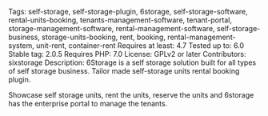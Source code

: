 Tags: self-storage, self-storage-plugin, 6storage, self-storage-software, rental-units-booking, tenants-management-software, tenant-portal, storage-management-software, rental-management-software, self-storage-business, storage-units-booking, rent, booking, rental-management-system, unit-rent, container-rent
Requires at least: 4.7
Tested up to: 6.0
Stable tag: 2.0.5
Requires PHP: 7.0
License: GPLv2 or later
Contributors: sixstorage
Description: 6Storage is a self storage solution built for all types of self storage business. Tailor made self-storage units rental booking plugin.

Showcase self storage units, rent the units, reserve the units and 6storage has the enterprise portal to manage the tenants.